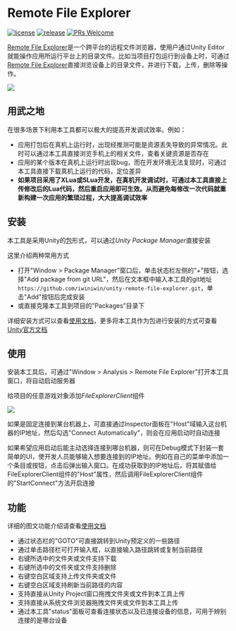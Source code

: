 # Remote File Explorer

[![license](http://img.shields.io/badge/license-MIT-blue.svg)](https://github.com/iwiniwin/unity-remote-file-explorer/blob/main/LICENSE.md)
[![release](https://img.shields.io/badge/release-v0.0.1-blue.svg)](https://github.com/iwiniwin/unity-remote-file-explorer/releases)
[![PRs Welcome](https://img.shields.io/badge/PRs-welcome-blue.svg)](https://github.com/iwiniwin/unity-remote-file-explorer/pulls)

[Remote File Explorer](https://github.com/iwiniwin/unity-remote-file-explorer)是一个跨平台的远程文件浏览器，使用户通过Unity Editor就能操作应用所运行平台上的目录文件。比如当项目打包运行到设备上时，可通过[Remote File Explorer](https://github.com/iwiniwin/unity-remote-file-explorer)直接浏览设备上的目录文件，并进行下载，上传，删除等操作。

![](Documentation~/Images/main_ui.png)

## 用武之地
在很多场景下利用本工具都可以极大的提高开发调试效率。例如：
* 应用打包后在真机上运行时，出现经推测可能是资源丢失导致的异常情况。此时可以通过本工具直接浏览手机上的相关文件，查看关键资源是否存在
* 应用的某个版本在真机上运行时出现bug，而在开发环境无法复现时，可通过本工具直接下载真机上运行的代码，定位差异
* **如果项目采用了XLua或SLua开发，在真机开发调试时，可通过本工具直接上传修改后的Lua代码，然后重启应用即可生效。从而避免每修改一次代码就重新构建一次应用的繁琐过程，大大提高调试效率**


## 安装
本工具是采用Unity的[包](https://docs.unity3d.com/cn/2019.4/Manual/PackagesList.html)形式，可以通过*Unity Package Manager*直接安装

这里介绍两种常用方式
* 打开"Window > Package Manager"窗口后，单击状态栏左侧的"+"按钮，选择"Add package from git URL"，然后在文本框中输入本工具的git地址`https://github.com/iwiniwin/unity-remote-file-explorer.git`，单击"Add"按钮后完成安装
* 或直接克隆本工具到项目的"Packages"目录下

详细安装方式可以查看[使用文档](Documentation~/RemoteFileExplorer.md)，更多将本工具作为包进行安装的方式可查看[Unity官方文档](https://docs.unity3d.com/cn/2019.4/Manual/upm-ui-actions.html)

## 使用
安装本工具后，可通过"Window > Analysis > Remote File Explorer"打开本工具窗口，将自动启动服务器

给项目的任意游戏对象添加*FileExplorerClient*组件

![](Documentation~/Images/file_explorer_client.png)

如果是固定连接到某台机器上，可直接通过Inspector面板在"Host"域输入这台机器的IP地址，然后勾选"Connect Automatically"，则会在应用启动时自动连接

如果希望应用启动后能主动选择连接到哪台机器，则可在Debug模式下封装一套简单的UI，使开发人员能够输入想要连接到的IP地址。例如在自己的菜单中添加一个条目或按钮，点击后弹出输入窗口。在成功获取到的IP地址后，将其赋值给FileExplorerClient组件的"Host"属性，然后调用FileExplorerClient组件的"StartConnect"方法开启连接

## 功能
详细的图文功能介绍请查看[使用文档](Documentation~/RemoteFileExplorer.md)
* 通过状态栏的"GOTO"可直接跳转到Unity预定义的一些路径
* 通过单击路径栏可打开输入框，以直接输入路径跳转或复制当前路径
* 右键所选中的文件夹或文件支持下载
* 右键所选中的文件夹或文件支持删除
* 右键空白区域支持上传文件夹或文件
* 右键空白区域支持刷新当前路径的内容
* 支持直接从Unity Project窗口拖拽文件夹或文件到本工具上传
* 支持直接从系统文件浏览器拖拽文件夹或文件到本工具上传
* 通过本工具"status"面板可查看连接状态以及已连接设备的信息，可用于辨别连接的是哪台设备
